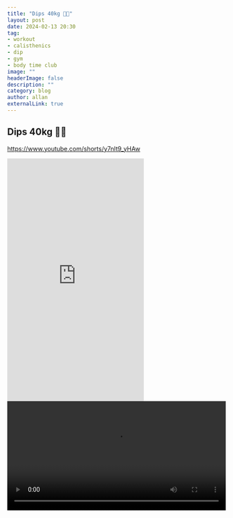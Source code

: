 ```yaml
---
title: "Dips 40kg 🏋🏽"
layout: post
date: 2024-02-13 20:30
tag: 
- workout
- calisthenics
- dip
- gym
- body time club
image: ""
headerImage: false
description: ""
category: blog
author: allan
externalLink: true
---
```


## Dips 40kg 🏋🏽
https://www.youtube.com/shorts/y7nIt9_yHAw

<iframe width="315" height="560" 
src="https://www.youtube.com/embed/y7nIt9_yHAw" 
title="YouTube video player" frameborder="0" 
allow="accelerometer; autoplay; clipboard-write; encrypted-media;
gyroscope; picture-in-picture;
web-share"
allowfullscreen></iframe>


<div>
    <video class="fullscreen fill" width="100%" autoplay loop controls >
    <source src="https://github.com/Allan-Nava/Allan-Nava.github.io/raw/master/assets/video/dips-40kg-02-2024.MOV" type="video/mp4">
    </video>
</div>

